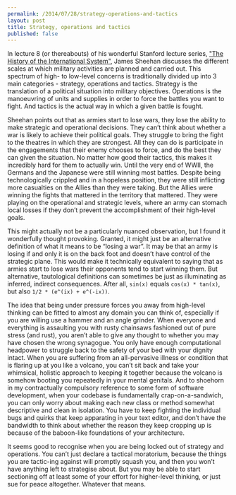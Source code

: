 ```yaml
---
permalink: /2014/07/28/strategy-operations-and-tactics
layout: post
title: Strategy, operations and tactics
published: false
---
```

In lecture 8 (or thereabouts) of his wonderful Stanford lecture series, <a href="https://itunes.apple.com/us/itunes-u/history-international-system/id384240428?mt=10" target="_blank">"The History of the International System"</a>, James Sheehan discusses the different scales at which military activities are planned and carried out. This spectrum of high- to low-level concerns is traditionally divided up into 3 main categories - strategy, operations and tactics. Strategy is the translation of a political situation into military objectives. Operations is the manoeuvring of units and supplies in order to force the battles you want to fight. And tactics is the actual way in which a given battle is fought.

Sheehan points out that as armies start to lose wars, they lose the ability to make strategic and operational decisions. They can’t think about whether a war is likely to achieve their political goals. They struggle to bring the fight to the theatres in which they are strongest. All they can do is participate in the engagements that their enemy chooses to force, and do the best they can given the situation. No matter how good their tactics, this makes it incredibly hard for them to actually win. Until the very end of WWII, the Germans and the Japanese were still winning most battles. Despite being technologically crippled and in a hopeless position, they were still inflicting more casualties on the Allies than they were taking. But the Allies were winning the fights that mattered in the territory that mattered. They were playing on the operational and strategic levels, where an army can stomach local losses if they don’t prevent the accomplishment of their high-level goals.

This might actually not be a particularly nuanced observation, but I found it wonderfully thought provoking. Granted, it might just be an alternative definition of what it means to be “losing a war”. It may be that an army is losing if and only it is on the back foot and doesn’t have control of the strategic plane. This would make it technically equivalent to saying that as armies start to lose wars their opponents tend to start winning them. But alternative, tautological definitions can sometimes be just as illuminating as inferred, indirect consequences. After all, `sin(x)` equals `cos(x) * tan(x)`, but also `1/2 * (e^(ix) + e^(-ix))`.

The idea that being under pressure forces you away from high-level thinking can be fitted to almost any domain you can think of, especially if you are willing use a hammer and an angle grinder. When everyone and everything is assaulting you with rusty chainsaws fashioned out of pure stress (and rust), you aren’t able to give any thought to whether you may have chosen the wrong synagogue. You only have enough computational headpower to struggle back to the safety of your bed with your dignity intact. When you are suffering from an all-pervasive illness or condition that is flaring up at you like a volcano, you can’t sit back and take your whimsical, holistic approach to keeping it together because the volcano is somehow booting you repeatedly in your mental genitals. And to shoehorn in my contractually compulsory reference to some form of software development, when your codebase is fundamentally crap-on-a-sandwich, you can only worry about making each new class or method somewhat descriptive and clean in isolation. You have to keep fighting the individual bugs and quirks that keep apparating in your text editor, and don’t have the bandwidth to think about whether the reason they keep cropping up is because of the baboon-like foundations of your architecture.

It seems good to recognise when you are being locked out of strategy and operations. You can’t just declare a tactical moratorium, because the things you are tactic-ing against will promptly squash you, and then you won’t have anything left to strategise about. But you may be able to start sectioning off at least some of your effort for higher-level thinking, or just sue for peace altogether. Whatever that means.
